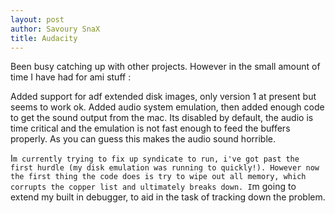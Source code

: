 ```yaml
---
layout: post
author: Savoury SnaX
title: Audacity
---
```


 Been busy catching up with other projects. However in the small amount of time I have had for ami stuff :

 Added support for adf extended disk images, only version 1 at present but seems to work ok.
 Added audio system emulation, then added enough code to get the sound output from the mac. Its disabled by default, the audio is time critical and the emulation is not fast enough to feed the buffers properly. As you can guess this makes the audio sound horrible.

 I`m currently trying to fix up syndicate to run, i've got past the first hurdle (my disk emulation was running to quickly!). However now the first thing the code does is try to wipe out all memory, which corrupts the copper list and ultimately breaks down. I`m going to extend my built in debugger, to aid in the task of tracking down the problem.

